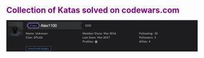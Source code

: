 <b style="color: purple; font-size: 150%;">Collection of Katas solved on codewars.com</b>


![screenshot](images/Alex1100CodeWars.png)
